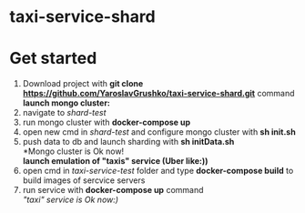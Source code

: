 # taxi-service-shard
# Get started

1. Download project with **git clone https://github.com/YaroslavGrushko/taxi-service-shard.git**  command  
**launch mongo cluster:**
2. navigate to *shard-test* 
3. run mongo cluster with **docker-compose up**  
4. open new cmd in *shard-test* and configure mongo cluster with **sh init.sh**  
5. push data to db and launch sharding with **sh initData.sh**  
*Mongo cluster is Ok now!  
**launch emulation of "taxis" service (Uber like:))**  
6. open cmd in *taxi-service-test* folder and type **docker-compose build** to build images of sercvice servers  
7. run service with **docker-compose up** command  
*"taxi" service is Ok now:)*
